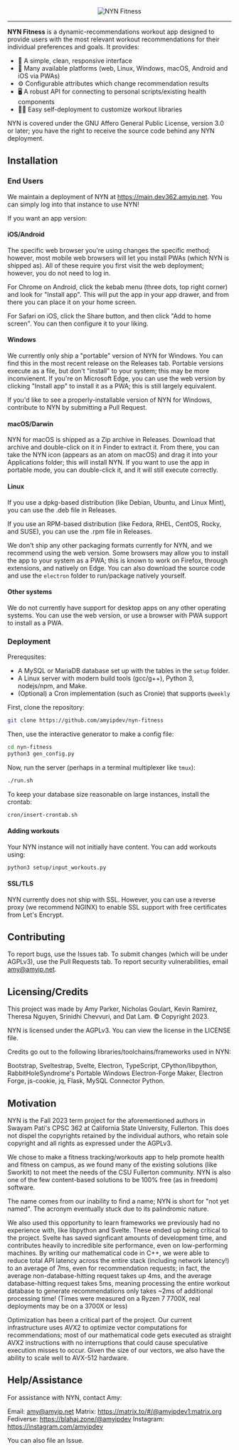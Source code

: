 <div align="center">

<img alt="NYN Fitness" src="https://media.discordapp.net/attachments/753662266305413353/1176006224916004905/image.png" />

</div>

---

**NYN Fitness** is a dynamic-recommendations workout app designed to provide users
with the most relevant workout recommendations for their individual preferences and
goals. It provides:

- 🚀 A simple, clean, responsive interface
- 📱 Many available platforms (web, Linux, Windows, macOS, Android and iOS via PWAs)
- ⚙️ Configurable attributes which change recommendation results
- 🖥️ A robust API for connecting to personal scripts/existing health components
- 🏃‍♀️ Easy self-deployment to customize workout libraries

NYN is covered under the GNU Affero General Public License, version 3.0 or later;
you have the right to receive the source code behind any NYN deployment.

## Installation

### End Users

We maintain a deployment of NYN at https://main.dev362.amyip.net. You can simply log
into that instance to use NYN!

If you want an app version:

#### iOS/Android

The specific web browser you're using changes the specific method; however, most
mobile web browsers will let you install PWAs (which NYN is shipped as). All of
these require you first visit the web deployment; however, you do not need to log
in. 

For Chrome on Android, click the kebab menu (three dots, top right corner)
and look for "Install app". This will put the app in your app drawer, and from
there you can place it on your home screen.

For Safari on iOS, click the Share button, and then click "Add to home screen".
You can then configure it to your liking.

#### Windows

We currently only ship a "portable" version of NYN for Windows. You can find this
in the most recent release on the Releases tab. Portable versions execute as a file,
but don't "install" to your system; this may be more inconvienent. If you're on
Microsoft Edge, you can use the web version by clicking "Install app" to install it
as a PWA; this is still largely equivalent.

If you'd like to see a properly-installable version of NYN for Windows, contribute
to NYN by submitting a Pull Request.

#### macOS/Darwin

NYN for macOS is shipped as a Zip archive in Releases. Download that archive and
double-click on it in Finder to extract it. From there, you can take the NYN icon
(appears as an atom on macOS) and drag it into your Applications folder; this will
install NYN. If you want to use the app in portable mode, you can double-click it,
and it will still execute correctly.

#### Linux

If you use a dpkg-based distribution (like Debian, Ubuntu, and Linux Mint), you can
use the .deb file in Releases.

If you use an RPM-based distribution (like Fedora, RHEL, CentOS, Rocky, and SUSE),
you can use the .rpm file in Releases.

We don't ship any other packaging formats currently for NYN, and we recommend using
the web version. Some browsers may allow you to install the app to your system as
a PWA; this is known to work on Firefox, through extensions, and natively on Edge.
You can also download the source code and use the `electron` folder to run/package
natively yourself.

#### Other systems

We do not currently have support for desktop apps on any other operating systems.
You can use the web version, or use a browser with PWA support to install as a PWA.

### Deployment

Prerequsites:
- A MySQL or MariaDB database set up with the tables in the `setup` folder.
- A Linux server with modern build tools (gcc/g++), Python 3, nodejs/npm, and Make.
- (Optional) a Cron implementation (such as Cronie) that supports `@weekly`

First, clone the repository:

```sh
git clone https://github.com/amyipdev/nyn-fitness
```

Then, use the interactive generator to make a config file:

```sh
cd nyn-fitness
python3 gen_config.py
```

Now, run the server (perhaps in a terminal multiplexer like `tmux`):

```sh
./run.sh
```

To keep your database size reasonable on large instances, install the crontab:

```sh
cron/insert-crontab.sh
```

#### Adding workouts

Your NYN instance will not initially have content. You can add workouts using:

```sh
python3 setup/input_workouts.py
```

#### SSL/TLS

NYN currently does not ship with SSL. However, you can use a reverse proxy
(we recommend NGINX) to enable SSL support with free certificates from Let's Encrypt.

## Contributing

To report bugs, use the Issues tab. To submit changes (which will be under AGPLv3),
use the Pull Requests tab. To report security vulnerabilities, email amy@amyip.net.

## Licensing/Credits

This project was made by Amy Parker, Nicholas Goulart, Kevin Ramirez, Theresa Nguyen,
Srinidhi Chevvuri, and Dat Lam. © Copyright 2023.

NYN is licensed under the AGPLv3. You can view the license in the LICENSE file.

Credits go out to the following libraries/toolchains/frameworks used in NYN:

Bootstrap, Sveltestrap, Svelte, Electron, TypeScript, CPython/libpython,
RabbitHoleSyndrome's Portable Windows Electron-Forge Maker, Electron Forge,
js-cookie, jq, Flask, MySQL Connector Python.

## Motivation

NYN is the Fall 2023 term project for the aforementioned authors in Swayam Pati's CPSC 362
at California State University, Fullerton. This does not dispel the copyrights
retained by the individual authors, who retain sole copyright and all rights
as expressed under the AGPLv3.

We chose to make a fitness tracking/workouts app to help promote health and fitness
on campus, as we found many of the existing solutions (like Sworkit) to
not meet the needs of the CSU Fullerton community. NYN is also one of the few
content-based solutions to be 100% free (as in freedom) software.

The name comes from our inability to find a name; NYN is short for "not yet named".
The acronym eventually stuck due to its palindromic nature.

We also used this opportunity to learn frameworks we previously had no experience
with, like libpython and Svelte. These ended up being critical to the project.
Svelte has saved signficant amounts of development time, and contributes heavily
to incredible site performance, even on low-performing machines. By writing our
mathematical code in C++, we were able to reduce total API latency across the
entire stack (including network latency!) to an average of 7ms, even for recommendation
requests; in fact, the average non-database-hitting request takes up 4ms, and
the average database-hitting request takes 5ms, meaning processing the entire workout
database to generate recommendations only takes ~2ms of additional processing time!
(Times were measured on a Ryzen 7 7700X, real deployments may be on a 3700X or less)

Optimization has been a critical part of the project. Our current infrastructure
uses AVX2 to optimize vector computations for recommendations; most of our mathematical
code gets executed as straight AVX2 instructions with no interruptions that could
cause speculative execution misses to occur. Given the size of our vectors, we also
have the ability to scale well to AVX-512 hardware.

## Help/Assistance

For assistance with NYN, contact Amy:

Email: amy@amyip.net
Matrix: https://matrix.to/#/@amyipdev1:matrix.org
Fediverse: https://blahaj.zone/@amyipdev
Instagram: https://instagram.com/amyipdev

You can also file an Issue.